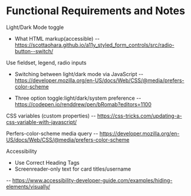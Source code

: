 # Functional Requirements and Notes

Light/Dark Mode toggle
 - What HTML markup(accessible) -- https://scottaohara.github.io/a11y_styled_form_controls/src/radio-button--switch/

 Use fieldset, legend, radio inputs

 
 - Switching between light/dark mode via JavaScript
  -- https://developer.mozilla.org/en-US/docs/Web/CSS/@media/prefers-color-scheme

 - Three option toggle:light/dark/system preference -- https://codepen.io/renddrew/pen/bRomab?editors=1100


CSS variables (custom properties)
 -- https://css-tricks.com/updating-a-css-variable-with-javascript/

Perfers-color-scheme media query -- https://developer.mozilla.org/en-US/docs/Web/CSS/@media/prefers-color-scheme

Accessibility
  - Use Correct Heading Tags
  - Screenreader-only text for card titles/username

  -- https://www.accessibility-developer-guide.com/examples/hiding-elements/visually/
